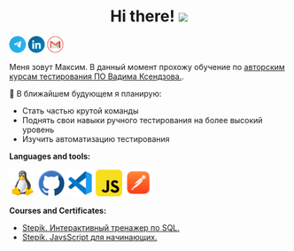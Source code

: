 
<h1 align="center">Hi there! 
<img src="https://github.com/blackcater/blackcater/raw/main/images/Hi.gif" height="32"/></h1>

<a href="https://t.me/MaximSinyavsky" title="Telegram"><img src="./icons/telegram.png" width="30"/></a>
<a href="https://www.linkedin.com/mwlite/in/maxim-sinyavsky-42b220234" title="LinkedIn"><img src="./icons/linkedin.png" width="30"/></a>
<a href="mailto:razarsinet1991@gmail.com" title="Mail"><img src="./icons/gmail.png" width="30"/></a>

Меня зовут Максим. В данный момент прохожу обучение по [авторским курсам тестирования ПО Вадима Ксендзова.](https://github.com/MaximSinyavsky/Vadim_Ksendzov_course). 

🎯 В ближайшем будующем я планирую:

* Cтать частью крутой команды
* Поднять свои навыки ручного тестирования на более высокий уровень
* Изучить автоматизацию тестирования

**Languages and tools:**

<p align="left">
     <code><href="https://www.kernel.org/"><title="Linux"><img src="./icons/linux.png"/></code>
     <code><href="https://git-scm.com/" title="GitHub"><img src="./icons/github.png"/></code>
     <code><href="https://code.visualstudio.com/" title="vscode"><img src="./icons/vscode.png"/></code>
     <code><href="https://www.javascript.com/" title="javascript"><img src="./icons/javascript.png"/></code>
     <code><href="https://www.postman.com/" title="Postman"><img src="./icons/postman.png" width="50"/></code>
</p>


**Courses and Certificates:**

* [Stepik. Интерактивный тренажер по SQL.](https://stepik.org/cert/1441117)
* [Stepik. JavsScript для начинающих.](https://stepik.org/cert/1496411)

<!--
**MaximSinyavsky/MaximSinyavsky** is a ✨ _special_ ✨ repository because its `README.md` (this file) appears on your GitHub profile.

Here are some ideas to get you started:

- 🔭 I’m currently working on ...
- 🌱 I’m currently learning ...
- 👯 I’m looking to collaborate on ...
- 🤔 I’m looking for help with ...
- 💬 Ask me about ...
- 📫 How to reach me: ...
- 😄 Pronouns: ...
- ⚡ Fun fact: ...
-->
